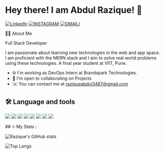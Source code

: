 # Hey there! I am Abdul Razique! 👋
                                                                            

[![LinkedIn](https://img.shields.io/badge/LINKEDIN-blue?style=for-the-badge&logo=linkedin)](https://www.linkedin.com/in/abdul-razique-a12633231/)
[![INSTAGRAM](https://img.shields.io/badge/INSTAGRAM-pink?style=for-the-badge&logo=instagram)](https://www.instagram.com/https://www.instagram.com/raaziiqueabdul/)
[![GMAIL](https://img.shields.io/badge/GMAIL-red?style=for-the-badge&logo=gmail)](mailto:raziqueabdul3487@gmail.com))

 🧑‍💻 About Me

Full Stack Developer

I am passionate about learning new technologies in the web and app space. I am proficient with the MERN stack and I aim to solve real world problems using these technologies.
A final year student at VIIT, Pune.

- 🌐 I'm working as DevOps Intern at Brandspark Technologies.
- 🤝  I'm open to collaborating on Projects
- ✉️  You can contact me at raziqueabdul3487@gmail.com

## 🛠️ Language and tools
<p>
  <img src="https://img.shields.io/badge/-HTML5-E34F26?style=flat&logo=html5&logoColor=white"/>
  <img src="https://img.shields.io/badge/-CSS3-1572B6?style=flat&logo=css3"/>
  <img src="https://img.shields.io/badge/-JavaScript-F7DF1E?style=flat&logo=javascript&logoColor=black"/>
  <img src="https://img.shields.io/badge/-React-61DAFB?style=flat&logo=react"/>
  <img src="https://img.shields.io/badge/-Node.js-339933?style=flat&logo=node.js&logoColor=white"/>
  <img src="https://img.shields.io/badge/-MongoDB-47A248?style=flat&logo=mongodb"/>
  <img src="https://img.shields.io/badge/-Git-F05032?style=flat&logo=git&logoColor=white"/>
  <img src="https://img.shields.io/badge/-VS%20Code-007ACC?style=flat&logo=visual-studio-code"/>
</p>
## 🔥 My Stats :

![Razique's GitHub stats](https://github-readme-stats.vercel.app/api/?username=abdulrazique87&show_icons=true&theme=radical)

![Top Langs](https://github-readme-stats.vercel.app/api/top-langs/?username=abdulrazique87&layout=compact&theme=radical)





